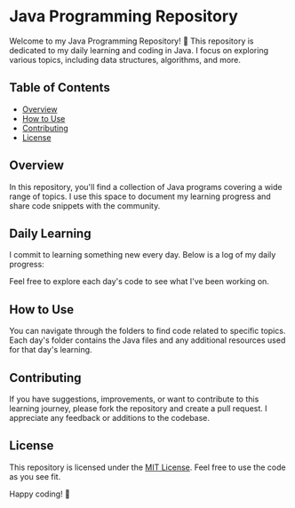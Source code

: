# Java Programming Repository

Welcome to my Java Programming Repository! 🚀 This repository is dedicated to my daily learning and coding in Java. I focus on exploring various topics, including data structures, algorithms, and more.

## Table of Contents

- [Overview](#overview)
- [How to Use](#how-to-use)
- [Contributing](#contributing)
- [License](#license)

## Overview

In this repository, you'll find a collection of Java programs covering a wide range of topics. I use this space to document my learning progress and share code snippets with the community.

## Daily Learning

I commit to learning something new every day. Below is a log of my daily progress:


Feel free to explore each day's code to see what I've been working on.

## How to Use

You can navigate through the folders to find code related to specific topics. Each day's folder contains the Java files and any additional resources used for that day's learning.

## Contributing

If you have suggestions, improvements, or want to contribute to this learning journey, please fork the repository and create a pull request. I appreciate any feedback or additions to the codebase.

## License

This repository is licensed under the [MIT License](LICENSE). Feel free to use the code as you see fit.

Happy coding! 🚀
